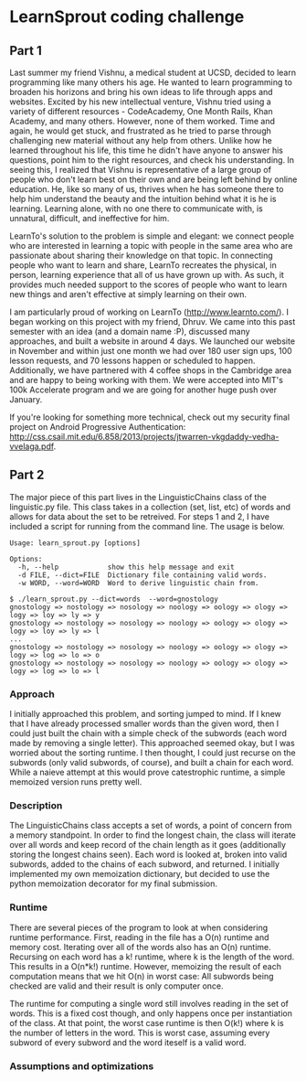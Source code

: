 # LearnSprout coding challenge
## Part 1
Last summer my friend Vishnu, a medical student at UCSD, decided to learn programming like many others his age. He wanted to learn programming to broaden his horizons and bring his own ideas to life through apps and websites. Excited by his new intellectual venture, Vishnu tried using a variety of different resources - CodeAcademy, One Month Rails, Khan Academy, and many others. However, none of them worked. Time and again, he would get stuck, and frustrated as he tried to parse through challenging new material without any help from others. Unlike how he learned throughout his life, this time he didn't have anyone to answer his questions, point him to the right resources, and check his understanding. In seeing this, I realized that Vishnu is representative of a large group of people who don't learn best on their own and are being left behind by online education. He, like so many of us, thrives when he has someone there to help him understand the beauty and the intuition behind what it is he is learning. Learning alone, with no one there to communicate with, is unnatural, difficult, and ineffective for him.

LearnTo's solution to the problem is simple and elegant: we connect people who are interested in learning a topic with people in the same area who are passionate about sharing their knowledge on that topic. In connecting people who want to learn and share, LearnTo recreates the physical, in person, learning experience that all of us have grown up with. As such, it provides much needed support to the scores of people who want to learn new things and aren't effective at simply learning on their own. 

I am particularly proud of working on LearnTo (http://www.learnto.com/). I began working on this project with my friend, Dhruv. We came into this past semester with an idea (and a domain name :P), discussed many approaches, and built a website in around 4 days. We launched our website in November and within just one month we had over 180 user sign ups, 100 lesson requests, and 70 lessons happen or scheduled to happen.  Additionally, we have partnered with 4 coffee shops in the Cambridge area and are happy to being working with them.  We were accepted into MIT's 100k Accelerate program and we are going for another huge push over January.

If you're looking for something more technical, check out my security final project on Android Progressive Authentication: http://css.csail.mit.edu/6.858/2013/projects/jtwarren-vkgdaddy-vedha-vvelaga.pdf.

## Part 2
The major piece of this part lives in the LinguisticChains class of the linguistic.py file.  This class takes in a collection (set, list, etc) of words and allows for data about the set to be retreived. For steps 1 and 2, I have included a script for running from the command line.  The usage is below.

``` console
Usage: learn_sprout.py [options]

Options:
  -h, --help            show this help message and exit
  -d FILE, --dict=FILE  Dictionary file containing valid words.
  -w WORD, --word=WORD  Word to derive linguistic chain from.

$ ./learn_sprout.py --dict=words  --word=gnostology
gnostology => nostology => nosology => noology => oology => ology => logy => loy => ly => y
gnostology => nostology => nosology => noology => oology => ology => logy => loy => ly => l
...
gnostology => nostology => nosology => noology => oology => ology => logy => log => lo => o
gnostology => nostology => nosology => noology => oology => ology => logy => log => lo => l
```

### Approach
I initially approached this problem, and sorting jumped to mind.  If I knew that I have already processed smaller words than the given word, then I could just built the chain with a simple check of the subwords (each word made by removing a single letter).  This approached seemed okay, but I was worried about the sorting runtime.  I then thought, I could just recurse on the subwords (only valid subwords, of course), and built a chain for each word.  While a naieve attempt at this would prove catestrophic runtime, a simple memoized version runs pretty well.

### Description
The LinguisticChains class accepts a set of words, a point of concern from a memory standpoint.  In order to find the longest chain, the class will iterate over all words and keep record of the chain length as it goes (additionally storing the longest chains seen).  Each word is looked at, broken into valid subwords, added to the chains of each subword, and returned.  I initially implemented my own memoization dictionary, but decided to use the python memoization decorator for my final submission.

### Runtime
There are several pieces of the program to look at when considering runtime performance.  First, reading in the file has a O(n) runtime and memory cost.  Iterating over all of the words also has an O(n) runtime.  Recursing on each word has a k! runtime, where k is the length of the word.  This results in a O(n*k!) runtime.  However, memoizing the result of each computation means that we hit O(n) in worst case: All subwords being checked are valid and their result is only computer once.

The runtime for computing a single word still involves reading in the set of words.  This is a fixed cost though, and only happens once per instantiation of the class.  At that point, the worst case runtime is then O(k!) where k is the number of letters in the word.  This is worst case, assuming every subword of every subword and the word iteself is a valid word.

### Assumptions and optimizations



<!-- ### Step 3
For this part of the challenge, I wrote a Flask API.  I have never written an API in Flask before.  A call to `/linguistic_chains` expects a parameter `word`.  If this is missing, an HTTP status of 400 is returned.  The API will return JSON for the word given if any chains are found.  The dictionary used by the API is the words list found at `/usr/share/dict/words` on unix machines.

Example url: `http://localhost:5000/linguistic_chains?word=learning`

Example output
``` json
{"learning": [["learning", "earning", "earing"]]}
``` -->